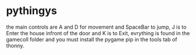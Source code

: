 # pythingys
the main controls are A and D for movement and SpaceBar to jump, J is to Enter the house infront of the door and K is to Exit, evrything is found in the gamecoll folder and you must install the pygame pip in the tools tab of thonny.
